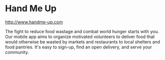 # Hand Me Up
http://www.handme-up.com

The fight to reduce food wastage and combat world hunger starts with you.
Our mobile app aims to organize motivated volunteers to deliver food that would otherwise be wasted by markets and restaurants to local shelters and food pantries. It's easy to sign-up, find an open delivery, and serve your community.
